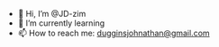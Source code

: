 - 👋 Hi, I’m @JD-zim
- 🌱 I’m currently learning 
- 📫 How to reach me: dugginsjohnathan@gmail.com



<!---
JD-zim/JD-zim is a ✨ special ✨ repository because its `README.md` (this file) appears on your GitHub profile.
You can click the Preview link to take a look at your changes.
--->
